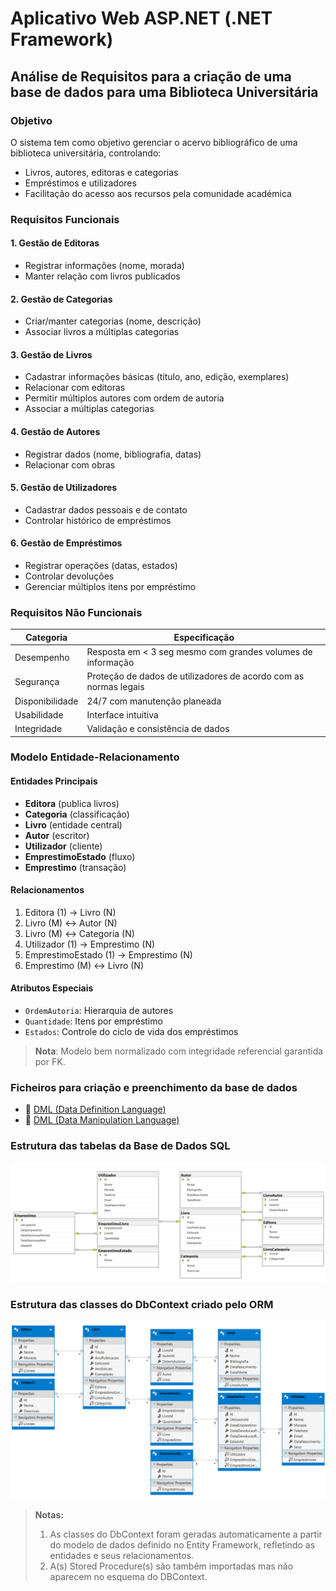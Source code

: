﻿# Aplicativo Web ASP.NET (.NET Framework) 

## Análise de Requisitos para a criação de uma base de dados para uma Biblioteca Universitária

### Objetivo
O sistema tem como objetivo gerenciar o acervo bibliográfico de uma biblioteca universitária, controlando:
- Livros, autores, editoras e categorias
- Empréstimos e utilizadores
- Facilitação do acesso aos recursos pela comunidade académica

### Requisitos Funcionais

#### 1. Gestão de Editoras
- Registrar informações (nome, morada)
- Manter relação com livros publicados

#### 2. Gestão de Categorias
- Criar/manter categorias (nome, descrição)
- Associar livros a múltiplas categorias

#### 3. Gestão de Livros
- Cadastrar informações básicas (título, ano, edição, exemplares)
- Relacionar com editoras
- Permitir múltiplos autores com ordem de autoria
- Associar a múltiplas categorias

#### 4. Gestão de Autores
- Registrar dados (nome, bibliografia, datas)
- Relacionar com obras

#### 5. Gestão de Utilizadores
- Cadastrar dados pessoais e de contato
- Controlar histórico de empréstimos

#### 6. Gestão de Empréstimos
- Registrar operações (datas, estados)
- Controlar devoluções
- Gerenciar múltiplos itens por empréstimo

### Requisitos Não Funcionais

| Categoria        | Especificação |
|------------------|---------------|
| Desempenho       | Resposta em < 3 seg mesmo com grandes volumes de informação |
| Segurança        | Proteção de dados de utilizadores de acordo com as normas legais |
| Disponibilidade  | 24/7 com manutenção planeada |
| Usabilidade      | Interface intuitiva |
| Integridade      | Validação e consistência de dados |

### Modelo Entidade-Relacionamento

#### Entidades Principais
- **Editora** (publica livros)
- **Categoria** (classificação)
- **Livro** (entidade central)
- **Autor** (escritor)
- **Utilizador** (cliente)
- **EmprestimoEstado** (fluxo)
- **Emprestimo** (transação)

#### Relacionamentos
1. Editora (1) → Livro (N)
2. Livro (M) ↔ Autor (N)
3. Livro (M) ↔ Categoria (N)  
4. Utilizador (1) → Emprestimo (N)
5. EmprestimoEstado (1) → Emprestimo (N)
6. Emprestimo (M) ↔ Livro (N)

#### Atributos Especiais
- `OrdemAutoria`: Hierarquia de autores
- `Quantidade`: Itens por empréstimo
- `Estados`: Controle do ciclo de vida dos empréstimos

> **Nota**: Modelo bem normalizado com integridade referencial garantida por FK.

### Ficheiros para criação e preenchimento da base de dados
- :link: [DML (Data Definition Language)](DDL.sql "DDL")
- :link: [DML (Data Manipulation Language)](DML.sql "DDL")

### Estrutura das tabelas da Base de Dados SQL
![SQLStructure](SqlStructure.png "Estrutura das tabelas da base de dados SQL")

 
### Estrutura das classes do DbContext criado pelo ORM 
![DbContext](DBContext.png "Estrutura das classes do DbContext criado pelo ORM")
> **Notas:** 
>	1. As classes do DbContext foram geradas automaticamente a partir do modelo de dados definido no Entity Framework, refletindo as entidades e seus relacionamentos.
>	1. A(s) Stored Procedure(s) são também importadas mas não aparecem no esquema do DBContext.